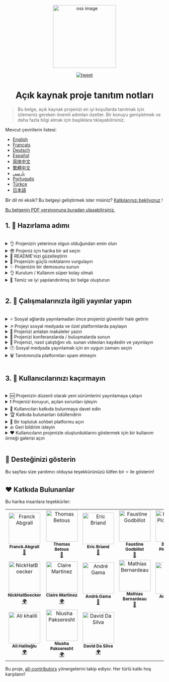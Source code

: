 <p align="center">
    <img alt="oss image" src="imgs/zoss-logo.svg" height="200px" width="200px">
</p>

<p align="center">
  <a href="https://twitter.com/intent/tweet?text=How%20to%20promote%20your%20open-source%20projects%20@ZenikaOSS&url=https://github.com/zenika-open-source/open-source-promotion-cheat-sheet&hashtags=OpenSource,CheatSheet">
    <img alt="tweet" src="https://img.shields.io/twitter/url/https/twitter?label=Twitter'da%20paylaş&style=social" target="_blank">
  </a>
</p>

<h1 align="center">Açık kaynak proje tanıtım notları</h1>

> Bu belge, açık kaynak projenizi en iyi koşullarda tanıtmak için izlemeniz gereken önemli adımları özetler. Bir konuyu genişletmek ve daha fazla bilgi almak için başlıklara tıklayabilirsiniz.

Mevcut çevirilerin listesi:

- [English](./README.md)
- [Français](./README-fr.md)
- [Deutsch](./README-de.md)
- [Español](./README-es.md)
- [简体中文](./README-zh-cn.md)
- [繁體中文](./README-zh-tw.md)
- [پارسی](./README-fa.md)
- [Português](./README-pt.md)
- [Türkçe](./README-tr.md)
- [日本語](./README-jp.md)

Bir dil mi eksik? Bu belgeyi geliştirmek ister misiniz? [Katkılarınızı bekliyoruz](./CONTRIBUTING.md) !

[Bu belgenin PDF versiyonuna buradan ulaşabilirsiniz.](./pdf/cheat-sheet.pdf)

## 1. 🎢 Hazırlama adımı

<br>

<details>
<summary>👌 Projenizin yeterince olgun olduğundan emin olun</summary>
<p>
> Projenizin, kullanıcıları çekmesi için minimum güvenilir özelliklere sahip ve yeterince kararlı olmalıdır.
</p>
</details>

<details>
<summary>😎 Projeniz için harika bir ad seçin</summary>
<p>
> Kullanıcıların kolayca hatırlayabileceği bir ad seçin.
</p>
</details>

<details>
<summary>💅 README'nizi güzelleştirin</summary>
<p>
> README, ziyaretçilerinizin göreceği ilk şeydir. Basit, güzel ve okunması kolay hale getirin. [İşte güzel README'lerin bir listesi](https://github.com/matiassingers/awesome-readme).
</p>
</details>

<details>
<summary>💪 Projenizin güçlü noktalarını vurgulayın</summary>
<p>
> Projenizin güçlü yönlerini belirleyin ve ziyaretçilerin önce onları gördüğünden emin olun.
</p>
</details>

<details>
<summary>✨ Projenizin bir demosunu sunun</summary>
<p>
> Ziyaretçiler projenizin amacını, nasıl çalıştığını ve nasıl kullanacağını hızlı bir şekilde anlamak isteyeceklerdir. Demo sunmak, kullanıcıları memnun etmenin en iyi yoludur. Bunu aşağıdakiler gibi sağlayabilirsiniz:
> - Projenizin nasıl çalıştığını gösteren animasyonlu bir GIF
> - Bir demo videosuna bağlantı
</p>
</details>

<details>
<summary>👌 Kurulum / Kullanım süper kolay olmalı</summary>
<p>
> Projeniz kullanıcı dostu değilse muhtemelen ziyaretçileri kaybedersiniz.
</p>
</details>

<details>
<summary>📘 Temiz ve iyi yapılandırılmış bir belge oluşturun</summary>
<p>
> İyi belgeler oluşturmak muhtemelen en önemli adımdır. Küçük bir belge varsa, bunu README'nize ekleyebilirsiniz. Aksi takdirde, belgelerinizi ayrı bir web sitesinde barındırmanız iyi olabilir. [Vuepress](https://v1.vuepress.vuejs.org) gibi bazı açık kaynaklı projeler belgelerinizi basit bir şekilde oluşturmanıza yardımcı olabilir.
</p>
</details>
<br>

## 2. 📢 Çalışmalarınızla ilgili yayınlar yapın
<br>
<details>
<summary>⭐ Sosyal ağlarda yayınlamadan önce projenizi güvenilir hale getirin</summary>
<p>
> Çoğu ziyaretçi, projeyi kullanmayı düşünmeden önce kaç yıldıza sahip olduğunu kontrol edecektir. Minimum miktarda yıldız, projenizi sıfır yıldızlı bir projeden daha güvenilir hale getirir. Bu yüzden sosyal medyada kamuya açık bir duyuru yapmadan önce tanıdığınız insanlara projenizi desteklemelerini istemelisiniz.
</p>
</details>

<details>
<summary>↗️ Projeyi sosyal medyada ve özel platformlarda paylaşın</summary>
<p>
> Dünyaya çalışmalarınızdan bahsedin! Sosyal medyada ve özel platformlarda yayınlayın:
> - [Twitter](https://twitter.com)
> - [Linkedin](https://www.linkedin.com/)
> - [Facebook](https://www.facebook.com/)
> - [Reddit](https://www.reddit.com/)
> - [Dev.to](https://dev.to/)
> - [Lobsters](https://lobste.rs/)
> - [Hacker News](https://news.ycombinator.com/)
> - [Product Hunt](https://www.producthunt.com/)
> - [Beta page](https://betapage.co/)
> - [Human Coders](https://news.humancoders.com/)
</p>
</details>

<details>
<summary>📃 Projenizi anlatan makaleler yazın</summary>
<p>
> Projeniz hakkında makaleler yazın. Amaç kullandığınız teknik yığın, projenizin nasıl çalıştığı, karşılaştığınız sorunlar vb. olabilir. Makale yayınlama platformlarına gönderin:
> - [medium](https://medium.com/)
> - [dev.to](https://dev.to/)
</p>
</details>

<details>
<summary>🎤 Projenizi konferanslarda / buluşmalarda sunun</summary>
<p>
> Projenizi konferanslarda veya buluşmalarda sunmak, görünürlüğünü artırmak için iyi bir yoldur.
</p>
</details>

<details>
<summary>🎥 Projenizi, nasıl çalıştığını vb. sunan videoları kaydedin ve yayınlayın</summary>
<p>
> Video kaydetmek kolay bir egzersiz değildir. Ancak projenizi ünlü yapmanın en etkili yolu muhtemelen budur.
</p>
</details>

<details>
<summary>🕐 Sosyal medyada yayınlamak için en uygun zamanı seçin</summary>
<p>
> Tatil döneminde veya hafta sonlarında yayınlamayın. Genellikle sosyal ağlarda yayınlamak için en uygun zaman hafta ortasıdır.
</p>
</details>

<details>
<summary>🗑 Tanıtımınızla platformları spam etmeyin</summary>
<p>
> Aynı platformda iki kez yayınlamayın. Spam olarak kabul edilir ve projeniz için kötü tanıtımlara neden olabilir.
</p>
</details>
<br>

## 3. 🤝 Kullanıcılarınızı kaçırmayın

<br>
<details>
<summary>🆕 Projenizin düzenli olarak yeni sürümlerini yayınlamaya çalışın</summary>
<p>
> Projenizi yeni sürümlerle koruyun, geliştirin ve changelog'lar oluşturun.
</p>
</details>

<details>
<summary>❗ Projenizi koruyun, açılan sorunları işleyin</summary>
<p>
> Açılan sorunlarınların yanıtsız kalmasına izin vermeyin. Sorun açmak ya da soru sormak için zaman harcayan insanlara iyi davranın. 😉
</p>
</details>

<details>
<summary>🙏 Kullanıcıları katkıda bulunmaya davet edin</summary>
<p>
> Sağlıklı bir proje, bir topluluğa ve katkıda bulunanlara sahip bir projedir. Kullanıcılarınıza, `contribution welcome` veya `good first issue` etiketleriyle bazı sorunları etiketleyerek yardıma ihtiyacınız olduğunu bildirin. [Github etiketlerini gözden geçirin](https://help.github.com/en/articles/about-labels).
</p>
</details>

<details>
<summary>🏆 Katkıda bulunanları ödüllendirin</summary>
<p>
> Size yardım eden insanlara iyi davranın! [Gatsby](https://github.com/gatsbyjs/gatsby) gibi bazı açık kaynak projeleri katkıda bulunanları güzelliklerle ödüllendirir. Bunu karşılayamıyorsanız, katkı hakkında kamuya açık bir yayın yapın (twitter veya diğer platformlarda) ve yazardan bahsedin ( [burada açık bir teşekkür örneği var](https://twitter.com/FranckAbgrall/status/1139470547492978688) ). Herkese teşekkür etmek veya proje belgelerinizde veya web sitenizde sergilemek için README'nizde bir `Contributors` bölümü açın. İşte bazı örnekler:
> - [vuepress (README'deki katkıda bulunanlar bölümü)](https://github.com/vuejs/vuepress#code-contributors)
> - [Rythm.js (demo sayfasında rastgele vurgulanan katılımcı)](https://okazari.github.io/Rythm.js/)
</p>
</details>

<details>
<summary>💬 Bir topluluk sohbet platformu açın</summary>
<p>
> Github sorunları her zaman kullanıcılarınızla iletişim kurmanın en iyi yolu değildir. Gerekirse, onlarla görüşmek için sohbet platformlarını kullanabilirsiniz:
> - [Discord](https://discordapp.com)
> - [Slack](https://slack.com)
> - [Gitter](https://gitter.im/)
</p>
</details>

<details>
<summary>🔙 Geri bildirim isteyin</summary>
<p>
> Kullanıcı geri bildirimi, projenizi geliştirmenin en iyi yoludur. Kullanıcılar muhtemelen projenizi daha iyi hale getirebilecek özelliklere ve fikirlere sahiptirler.
</p>
</details>

<details>
<summary>❤️ Kullanıcıların projenizle oluşturduklarını göstermek için bir kullanım örneği galerisi açın</summary>
<p>
> Ziyaretçiler, somut kullanım örnekleri ve başarı öyküleri (örneğin [vuepress galerisi](https://vuepress.gallery/) ) görürse projenize güveneceklerdir.
</p>
</details>

<br>

## 🙏 Desteğinizi gösterin

Bu sayfası size yardımcı olduysa teşekkürünüzü lütfen bir ⭐️ ile gösterin!
<br>

## ❤️ Katkıda Bulunanlar

Bu harika insanlara teşekkürler:

<!-- ALL-CONTRIBUTORS-LIST:START - Do not remove or modify this section -->

<!-- prettier-ignore -->

<table>
  <tr>
    <td align="center">
<a href="https://www.franck-abgrall.me/"><img src="https://avatars3.githubusercontent.com/u/9840435?v=4" width="100px;" alt="Franck Abgrall"><br><sub><b>Franck Abgrall</b></sub></a><br><a href="https://github.com/zenika-open-source/open-source-promotion-cheat-sheet/commits?author=kefranabg" title="Documentation">📖</a>
</td>
    <td align="center">
<a href="https://github.com/tbetous"><img src="https://avatars3.githubusercontent.com/u/4435536?v=4" width="100px;" alt="Thomas Betous"><br><sub><b>Thomas Betous</b></sub></a><br><a href="https://github.com/zenika-open-source/open-source-promotion-cheat-sheet/commits?author=tbetous" title="Documentation">📖</a>
</td>
    <td align="center">
<a href="https://github.com/ebriand"><img src="https://avatars1.githubusercontent.com/u/1011902?v=4" width="100px;" alt="Eric Briand"><br><sub><b>Eric Briand</b></sub></a><br><a href="https://github.com/zenika-open-source/open-source-promotion-cheat-sheet/commits?author=ebriand" title="Documentation">📖</a>
</td>
    <td align="center">
<a href="https://github.com/FofoDev"><img src="https://avatars0.githubusercontent.com/u/27639429?v=4" width="100px;" alt="Faustine Godbillot"><br><sub><b>Faustine Godbillot</b></sub></a><br><a href="https://github.com/zenika-open-source/open-source-promotion-cheat-sheet/commits?author=FofoDev" title="Documentation">📖</a>
</td>
    <td align="center">
<a href="https://myvirtualstorybook.com/"><img src="https://avatars1.githubusercontent.com/u/5747538?v=4" width="100px;" alt="Benjamin Plouzennec"><br><sub><b>Benjamin Plouzennec</b></sub></a><br><a href="https://github.com/zenika-open-source/open-source-promotion-cheat-sheet/commits?author=Okazari" title="Documentation">📖</a>
</td>
    <td align="center">
<a href="https://github.com/Zenigata"><img src="https://avatars1.githubusercontent.com/u/1022393?v=4" width="100px;" alt="Johan Bonneau"><br><sub><b>Johan Bonneau</b></sub></a><br><a href="https://github.com/zenika-open-source/open-source-promotion-cheat-sheet/commits?author=Zenigata" title="Documentation">📖</a>
</td>
    <td align="center">
<a href="https://github.com/bpetetot"><img src="https://avatars3.githubusercontent.com/u/516360?v=4" width="100px;" alt="Benjamin Petetot"><br><sub><b>Benjamin Petetot</b></sub></a><br><a href="https://github.com/zenika-open-source/open-source-promotion-cheat-sheet/commits?author=bpetetot" title="Documentation">📖</a>
</td>
  </tr>
  <tr>
    <td align="center">
<a href="https://nick-hat-boecker.de"><img src="https://avatars0.githubusercontent.com/u/8366071?v=4" width="100px;" alt="NickHatBoecker"><br><sub><b>NickHatBoecker</b></sub></a><br><a href="#%C3%A7eviri-nickhatboecker" title="Translation">🌍</a>
</td>
    <td align="center">
<a href="https://github.com/Claire"><img src="https://avatars2.githubusercontent.com/u/5114096?v=4" width="100px;" alt="Claire Martinez"><br><sub><b>Claire Martinez</b></sub></a><br><a href="#%C3%A7eviri-claire" title="Translation">🌍</a>
</td>
    <td align="center">
<a href="https://hazeforum.com/"><img src="https://avatars2.githubusercontent.com/u/31011359?v=4" width="100px;" alt="André Gama"><br><sub><b>André Gama</b></sub></a><br><a href="https://github.com/zenika-open-source/open-source-promotion-cheat-sheet/commits?author=andregamma" title="Documentation">📖</a>
</td>
    <td align="center">
<a href="https://github.com/mbernardeau"><img src="https://avatars0.githubusercontent.com/u/7049049?v=4" width="100px;" alt="Mathias Bernardeau"><br><sub><b>Mathias Bernardeau</b></sub></a><br><a href="https://github.com/zenika-open-source/open-source-promotion-cheat-sheet/commits?author=mbernardeau" title="Documentation">📖</a>
</td>
    <td align="center">
<a href="https://github.com/Antoineoili"><img src="https://avatars1.githubusercontent.com/u/50737365?v=4" width="100px;" alt="Antoine Oili"><br><sub><b>Antoine Oili</b></sub></a><br><a href="https://github.com/zenika-open-source/open-source-promotion-cheat-sheet/commits?author=Antoineoili" title="Documentation">📖</a>
</td>
    <td align="center">
<a href="https://twitter.com/dev_oswld"><img src="https://avatars1.githubusercontent.com/u/40254158?v=4" width="100px;" alt="Oswld TC"><br><sub><b>Oswld TC</b></sub></a><br><a href="#%C3%A7eviri-dev-oswld" title="Translation">🌍</a>
</td>
    <td align="center">
<a href="https://yizhiyue.me"><img src="https://avatars3.githubusercontent.com/u/8545277?v=4" width="100px;" alt="Zhiyue Yi"><br><sub><b>Zhiyue Yi</b></sub></a><br><a href="#%C3%A7eviri-zhiyueyi" title="Translation">🌍</a>
</td>
  </tr>
  <tr>
    <td align="center">
<a href="https://github.com/aliruss"><img src="https://avatars3.githubusercontent.com/u/32896351?v=4" width="100px;" alt="Ali khalili"><br><sub><b>Ali Haliloğlu</b></sub></a><br><a href="#%C3%A7eviri-aliruss" title="Translation">🌍</a>
</td>
    <td align="center">
<a href="https://pakseresht.eu/"><img src="https://avatars3.githubusercontent.com/u/9018054?v=4" width="100px;" alt="Niusha Pakseresht"><br><sub><b>Niusha Pakseresht</b></sub></a><br><a href="#%C3%A7eviri-niusha-paks" title="Translation">🌍</a>
</td>
    <td align="center">
<a href="https://github.com/david-dasilva"><img src="https://avatars1.githubusercontent.com/u/372391?v=4" width="100px;" alt="David Da Silva"><br><sub><b>David Da Silva</b></sub></a><br><a href="#%C3%A7eviri-david-dasilva" title="Translation">🌍</a>
</td>
  </tr>
</table>

<!-- ALL-CONTRIBUTORS-LIST:END -->

Bu proje, [all-contributors](https://github.com/all-contributors/all-contributors) yönergelerini takip ediyor. Her türlü katkı hoş karşılanır!
